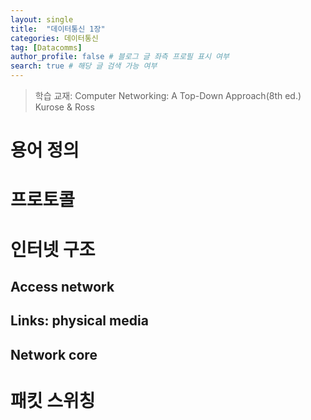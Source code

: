 ```yaml
---
layout: single
title:  "데이터통신 1장"
categories: 데이터통신
tag: [Datacomms] 
author_profile: false # 블로그 글 좌측 프로필 표시 여부 
search: true # 해당 글 검색 가능 여부
---
```


>학습 교재: Computer Networking: A Top-Down Approach(8th ed.) Kurose & Ross

# 용어 정의

# 프로토콜

# 인터넷 구조

## Access network

## Links: physical media

## Network core

# 패킷 스위칭
